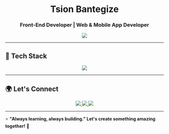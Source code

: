 <h1 align="center">Tsion Bantegize</h1>
<h3 align="center">Front-End Developer | Web & Mobile App Developer </h3>

<p align="center">
  <img src="https://readme-typing-svg.demolab.com?font=Fira+Code&size=20&pause=1000&color=3B82F6&center=true&vCenter=true&width=500&lines=Vue.js+%7C+React+%7C+Flutter+%7C+GraphQL;Building+Responsive+Web+%26+Mobile+Apps;Passionate+About+Design+%26+User+Experience">
</p>

---

## 🚀 Tech Stack  

<p align="center">
  <img src="https://skillicons.dev/icons?i=vue,react,flutter,js,graphql,tailwind,figma,git,github,postman,postgres,nodejs,vscode" />
</p>

---


## 🌍 Let's Connect  

<p align="center">
  <a href="mailto:tsionbantegize@gmail.com">
    <img src="https://img.shields.io/badge/Email-D14836?style=for-the-badge&logo=gmail&logoColor=white">
  </a>
  <a href="https://github.com/TsionBantegize">
    <img src="https://img.shields.io/badge/GitHub-181717?style=for-the-badge&logo=github&logoColor=white">
  </a>
  <a href="https://www.linkedin.com/in/tsion-bantegize-007780285">
    <img src="https://img.shields.io/badge/LinkedIn-0077B5?style=for-the-badge&logo=linkedin&logoColor=white">
  </a>
</p>

---

⭐ **"Always learning, always building." Let's create something amazing together!** 🚀
